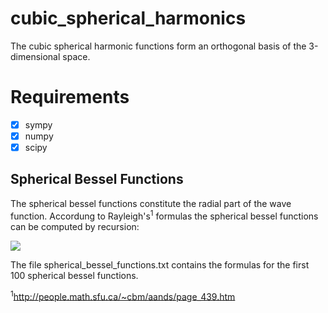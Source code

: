 # cubic_spherical_harmonics
The cubic spherical harmonic functions form an orthogonal basis of the 3-dimensional space.

# Requirements
- [x] sympy
- [x] numpy
- [x] scipy

## Spherical Bessel Functions
The spherical bessel functions constitute the radial part of the wave function.
Accordung to Rayleigh's<sup>1</sup> formulas the spherical bessel functions can be computed by recursion:

<img src="https://latex.codecogs.com/gif.latex?j_n(z)=(-\frac{1}{z}\frac{d}{dz})^n\frac{sin(z)}{z}" /> 

The file spherical_bessel_functions.txt contains the formulas for the first 100 spherical bessel functions. 

<sup>1</sup>http://people.math.sfu.ca/~cbm/aands/page_439.htm
